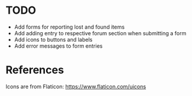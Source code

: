 # TODO
* Add forms for reporting lost and found items
* Add adding entry to respective forum section when submitting a form
* Add icons to buttons and labels
* Add error messages to form entries

# References
Icons are from Flaticon: https://www.flaticon.com/uicons